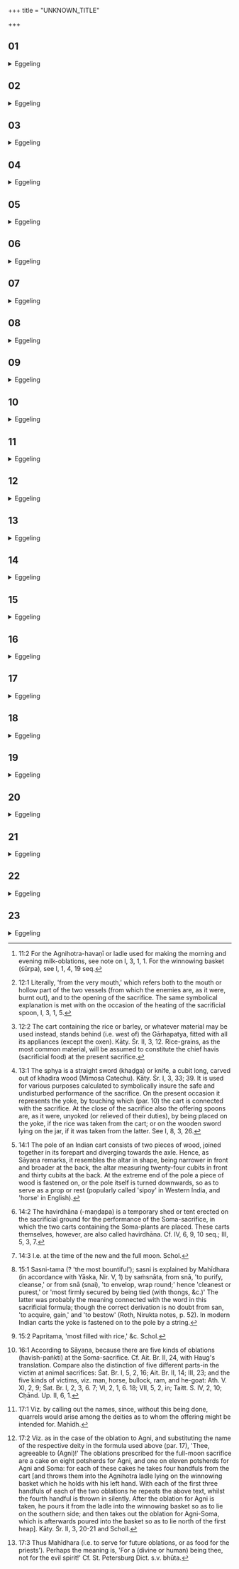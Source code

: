 +++
title = "UNKNOWN_TITLE"

+++


##  01
<details><summary>Eggeling</summary>

1. Thereupon he takes the winnowing basket and the Agnihotra ladle [^egg_97], with the text (Vāj. S. I, 6 b): 'For the work (I take) you, for pervasion (or accomplishment) you two!' For the sacrifice is a work: hence, in saying 'for the work you two,' he says, 'for the sacrifice.' And 'for pervasion you two,' he says,

[^egg_97]: 11:2 For the Agnihotra-havaṇī or ladle used for making the morning and evening milk-oblations, see note on I, 3, 1, 1. For the winnowing basket (śūrpa), see I, 1, 4, 19 seq.

because he, as it were, pervades (goes through, accomplishes) the sacrifice.
</details>

##  02
<details><summary>Eggeling</summary>

2. He then restrains his speech; for (restrained) speech means undisturbed sacrifice; so that (in so doing) he thinks: 'May I accomplish the sacrifice!' He now heats (the two objects on the Gārhapatya), with the formula (Vāj. S. I, 7 a): 'Scorched is the Rakshas, scorched are the enemies!' or (Vāj. S. I, 7 b): 'Burnt out is the Rakshas, burnt out are the enemies!'
</details>

##  03
<details><summary>Eggeling</summary>

3. For the gods, when they were performing the sacrifice, were afraid of a disturbance on the part of the Asuras and Rakshas: hence by this means he expels from here, at the very opening [^egg_98] of the sacrifice, the evil spirits, the Rakshas.

[^egg_98]: 12:1 Literally, 'from the very mouth,' which refers both to the mouth or hollow part of the two vessels (from which the enemies are, as it were, burnt out), and to the opening of the sacrifice. The same symbolical explanation is met with on the occasion of the heating of the sacrificial spoon, I, 3, 1, 5.
</details>

##  04
<details><summary>Eggeling</summary>

4. He now steps forward (to the cart [^egg_99]), with the text (Vāj. S. I, 7 c): 'I move along the wide aërial realm.' For the Rakshas roams about in the air, rootless and unfettered in both directions (below and above); and in order that this man (the Adhvaryu) may move about the air, rootless and unfettered in both directions, he by this very prayer renders the atmosphere free from danger and evil spirits.

[^egg_99]: 12:2 The cart containing the rice or barley, or whatever material may be used instead, stands behind (i.e. west of) the Gārhapatya, fitted with all its appliances (except the oxen). Kāty. Śr. II, 3, 12. Rice-grains, as the most common material, will be assumed to constitute the chief havis (sacrificial food) at the present sacrifice.
</details>

##  05
<details><summary>Eggeling</summary>

5. It is from the cart that he should take (the rice required for the sacrifice). For at first the cart (is the receptacle of the rice) and afterwards this hall

and because he thinks 'what was at first (in the cart, and hence still unimpaired by entering the householder's abode), that I will operate upon;' for that reason let him take (rice) from the cart.
</details>

##  06
<details><summary>Eggeling</summary>

6. Moreover, the cart represents an abundance; for the cart does indeed represent an abundance: hence, when there is much of anything, people say that there are 'cart-loads' of it. Thus he thereby approaches an abundance, and for this reason he should take from the cart.
</details>

##  07
<details><summary>Eggeling</summary>

7. The cart further is (one of the means of) the sacrifice; for the cart is indeed (one of the means of) sacrifice. To the cart, therefore, refer the (following) Yajus-texts, and not to a store-room, nor to a jar. The R̥shis, it is true, once took (the rice) from a leathern bag, and hence, in the case of the R̥shis, the Yajus-texts applied to a leathern bag. Here, however, they are taken in their natural application. Because he thinks 'from (or, by means of) the sacrifice I will perform the sacrifice,' let him, therefore, take (rice) from the cart.
</details>

##  08
<details><summary>Eggeling</summary>

8. Some do indeed take it from a (wooden) jar. In that case also he should mutter the Yajus-texts without omitting any; and let him in that case take (the rice) after inserting the wooden sword [^egg_100] under

[^egg_100]: 13:1 The sphya is a straight sword (khaḍga) or knife, a cubit long, carved out of khadira wood (Mimosa Catechu). Kāty. Śr. I, 3, 33; 39. It is used for various purposes calculated to symbolically insure the safe and undisturbed performance of the sacrifice. On the present occasion it represents the yoke, by touching which (par. 10) the cart is connected with the sacrifice. At the close of the sacrifice also the offering spoons are, as it were, unyoked (or relieved of their duties), by being placed on the yoke, if the rice was taken from the cart; or on the wooden sword lying on the jar, if it was taken from the latter. See I, 8, 3, 26.

 (the jar). He does so, thinking 'where we want to yoke, there we unyoke;' for from the same place where they yoke, they also unyoke.
</details>

##  09
<details><summary>Eggeling</summary>

9. (Like) fire, verily, is the yoke of that very cart; for the yoke is indeed (like) fire: hence the shoulder of those (oxen) that draw this (cart) becomes as if burnt by fire. The middle part of the pole behind the prop represents, as it were, its (the cart's) altar [^egg_101]; and the enclosed space of the cart (which contains the rice) constitutes its havirdhānam (receptacle of the sacrificial food) [^egg_102].

[^egg_101]: 14:1 The pole of an Indian cart consists of two pieces of wood, joined together in its forepart and diverging towards the axle. Hence, as Sāyaṇa remarks, it resembles the altar in shape, being narrower in front and broader at the back, the altar measuring twenty-four cubits in front and thirty cubits at the back. At the extreme end of the pole a piece of wood is fastened on, or the pole itself is turned downwards, so as to serve as a prop or rest (popularly called 'sipoy' in Western India, and 'horse' in English).

[^egg_102]: 14:2 The havirdhāna (-maṇḍapa) is a temporary shed or tent erected on the sacrificial ground for the performance of the Soma-sacrifice, in which the two carts containing the Soma-plants are placed. These carts themselves, however, are also called havirdhāna. Cf. IV, 6, 9, 10 seq.; III, 5, 3, 7.
</details>

##  10
<details><summary>Eggeling</summary>

10. He now touches the yoke, with the text (Vāj. S. I, 8 a): 'Thou art the yoke (dhur); injure (dhūrv) thou the injurer! injure him that injures us! injure him whom we injure!' For there being a fire in the yoke by which he will have to pass when he fetches the material for the oblation, he thereby propitiates it, and thus that fire in the yoke does not injure him when he passes by.
</details>

##  11
<details><summary>Eggeling</summary>

11. Here now Āruṇi said: 'Every half-moon  [^egg_103] I destroy the enemies.' This he said with reference to this point.

[^egg_103]: 14:3 I.e. at the time of the new and the full moon. Schol.
</details>

##  12
<details><summary>Eggeling</summary>

12. Thereupon, whilst touching the pole behind the prop, he mutters (Vāj. S. I, 8 b-9 a): 'To the gods thou belongest, thou the best carrying one, the most firmly joined [^egg_104], the most richly filled [^egg_105], the most agreeable (to the gods), the best caller of the gods!' 'Thou art unbent, the receptacle of oblations; be thou firm, waver not!' Thus he eulogises the cart, hoping that he may obtain the oblation from the one thus eulogised and pleased. He adds (Vāj. S. I, 9 b), 'May thy Lord of Sacrifice not waver!' for Lord of Sacrifice is the sacrificer, and it is for the sacrificer, therefore, that he thus prays for firmness.

[^egg_104]: 15:1 Sasni-tama (? 'the most bountiful'); sasni is explained by Mahīdhara (in accordance with Yāska, Nir. V, 1) by saṁsnāta, from snā, 'to purify, cleanse,' or from snā (snai), 'to envelop, wrap round;' hence 'cleanest or purest,' or 'most firmly secured by being tied (with thongs, &c.)' The latter was probably the meaning connected with the word in this sacrificial formula; though the correct derivation is no doubt from san, 'to acquire, gain,' and 'to bestow' (Roth, Nirukta notes, p. 52). In modern Indian carts the yoke is fastened on to the pole by a string.

[^egg_105]: 15:2 Papritama, 'most filled with rice,' &c. Schol.
</details>

##  13
<details><summary>Eggeling</summary>

13. He now ascends (the cart by the southern wheel), with the text (Vāj. S. I, 9 c): 'May Vishṇu ascend thee!' For Vishṇu is the sacrifice; by striding (vi-kram) he obtained for the gods this all-pervading power (vikrānti) which now belongs to them. By his first step he gained this very (earth), by the second the aërial expanse, and by the last step the sky. And this very same pervading power Vishṇu, as sacrifice, by his strides obtains for him (the sacrificer).
</details>

##  14
<details><summary>Eggeling</summary>

14. He then looks (at the rice) and (addressing the cart) mutters (Vāj. S. I, 9 d): 'Wide open (be

thou) to the wind!' For wind means breath; so that by this prayer he effects free scope for the air of the (sacrificer's) breath.
</details>

##  15
<details><summary>Eggeling</summary>

15. With the text (Vāj. S. I, 9 e), 'Repelled is the Rakshas!' he then throws away whatever (grass, &c.) may have fallen on it. But if nothing (have fallen on it), let him merely touch it. He thereby drives away from it the evil spirits, the Rakshas.
</details>

##  16
<details><summary>Eggeling</summary>

16. He touches (the rice), with the text (Vā, . S. I, 9 f), 'Let the five take!' for five are these fingers, and fivefold also is the sacrifice [^egg_106]; so that he thereby puts the sacrifice on it (the cart).

[^egg_106]: 16:1 According to Sāyaṇa, because there are five kinds of oblations (havish-paṅkti) at the Soma-sacrifice. Cf. Ait. Br. II, 24, with Haug's translation. Compare also the distinction of five different parts-in the victim at animal sacrifices: Śat. Br. I, 5, 2, 16; Ait. Br. II, 14; III, 23; and the five kinds of victims, viz. man, horse, bullock, ram, and he-goat: Ath. V. XI, 2, 9; Śat. Br. I, 2, 3, 6. 7; VI, 2, 1, 6. 18; VII, 5, 2, in; Taitt. S. IV, 2, 10; Cḥānd. Up. II, 6, 1.
</details>

##  17
<details><summary>Eggeling</summary>

17. He then takes (the rice), with the text (Vāj. S. I, 10 a, b): 'At the impulse (prasavana) of the divine Savitr̥, I take thee with the arms of the Aśvins, with the hands of Pūshan, thee, agreeable to Agni!' For Savitr̥ is the impeller (prasavitr̥) of the gods: therefore he takes this as one impelled by Savitr̥. 'With the arms of the Aśvins,' he says, because the two Aśvins are the Adhvaryu priests (of the gods). 'With the hands of Pūshan,' he says, because Pūshan is distributer of portions (to the gods), who with his own hands places the food before them. The gods are the truth, and men are the untruth: thus he thereby takes (the rice) by means of the truth.
</details>

##  18
<details><summary>Eggeling</summary>

18. He now announces (the oblation) to the deity (for whom it is intended). For when the Adhvaryu is about to take the oblation, all the gods draw near to him, thinking, 'My name he will choose! my name he will choose!' and among them who are thus gathered together, he thereby [^egg_107] establishes concord.

[^egg_107]: 17:1 Viz. by calling out the names, since, without this being done, quarrels would arise among the deities as to whom the offering might be intended for. Mahīdh.
</details>

##  19
<details><summary>Eggeling</summary>

19. Another reason for which he announces (the oblation) to the deity, is this: whichever deities are chosen, they consider it as an obligation that they are bound to fulfil whatever wish he entertains whilst taking (the oblation); and for that reason also he announces it to the deity. After taking the oblations (to the other deities) in the same way as before [^egg_108],--

[^egg_108]: 17:2 Viz. as in the case of the oblation to Agni, and substituting the name of the respective deity in the formula used above (par. 17), 'Thee, agreeable to (Agni)!' The oblations prescribed for the full-moon sacrifice are a cake on eight potsherds for Agni, and one on eleven potsherds for Agni and Soma: for each of these cakes he takes four handfuls from the cart [and throws them into the Agnihotra ladle lying on the winnowing basket which he holds with his left hand. With each of the first three handfuls of each of the two oblations he repeats the above text, whilst the fourth handful is thrown in silently. After the oblation for Agni is taken, he pours it from the ladle into the winnowing basket so as to lie on the southern side; and then takes out the oblation for Agni-Soma, which is afterwards poured into the basket so as to lie north of the first heap]. Kāty. Śr. II, 3, 20-21 and Scholl.
</details>

##  20
<details><summary>Eggeling</summary>

20. He touches (the rice that is left), with the text (Vāj. S. I, 11 a): 'For existence (or, abundance,--I leave) thee, not for non-offering [^egg_109]!' He thereby causes it to increase again.

[^egg_109]: 17:3 Thus Mahīdhara (i.e. to serve for future oblations, or as food for the priests'). Perhaps the meaning is, 'For a (divine or human) being thee, not for the evil spirit!' Cf. St. Petersburg Dict. s.v. bhūta.
</details>

##  21
<details><summary>Eggeling</summary>

21. He now (whilst seated on the cart) looks towards east, with the text (Vāj. S. I, 11 b): 'May I perceive the light!' For that cart being covered up, its eye is thereby, as it were, affected with evil. Light, moreover, represents the sacrifice, the day, the gods, and the sun; so that he thereby perceives this same (fourfold) light.
</details>

##  22
<details><summary>Eggeling</summary>

22. He then descends (from the cart), with the text (Vāj. S. I, 11 c): 'May those provided with doors stand firm on the earth!' Those provided with doors are the houses: for the houses of the sacrificer might indeed be capable of breaking down behind the back of his Adhvaryu, when he walks forward (from the cart) with the sacrifice, and might crush his (the sacrificer's) family. By this (text), however, he causes them to stand firmly on this earth, so that they do not break down and crush (his family); for this reason he says: 'May those provided with doors stand firm on the earth!' He then walks forward (north of the Gārhapatya fire), with the text (Vāj. S. I, 11 d), 'I move along the wide aërial realm;' the application of which is the same (as before; see par. 4).
</details>

##  23
<details><summary>Eggeling</summary>

23. In the case of one (viz. householder) whose Gārhapatya fire they (the priests) use for coking oblations, they place the utensils in the Gārhapatya (house); and let him (the Adhvaryu) in that case put (the winnowing basket with the rice) down at the back (or west) side of the Gārhapatya. But in the case of one whose Āhavanīya they use for cooking oblations, they place the utensils together in the Āhavanīya; and let him in that case put it (the rice) down at the back of the Āhavanīya. He should (in either case) do so, with the text (Vāj. S. I, 11 e), 'On the navel of the earth I place thee!' for

the navel means the centre, and the centre is safe from danger: for this reason he says, 'On the navel of the earth I place thee!' And further, 'In the lap of Aditi (the boundless or inviolable earth)!' for when people guard anything very carefully, they commonly say that 'they, as it were, carried it in their lap;' and this is the reason why he says, 'In the lap of Aditi!' And further, 'O Agni, do thou protect this offering!' whereby he makes this oblation over for protection both to Agni and to this earth: for this reason he says, 'O Agni, do thou protect this offering!'
</details>